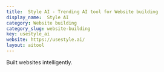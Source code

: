 ```yaml
---
title:  Style AI - Trending AI tool for Website building
display_name:  Style AI
category: Website building
category_slug: website-building
key: usestyle_ai
website: https://usestyle.ai/
layout: aitool
---
```


Built websites intelligently.
